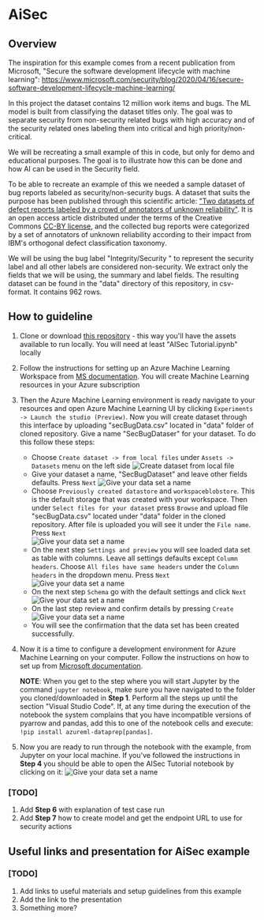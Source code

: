 # AiSec

## Overview

The inspiration for this example comes from a recent publication from Microsoft, "Secure the software development lifecycle with machine learning":
https://www.microsoft.com/security/blog/2020/04/16/secure-software-development-lifecycle-machine-learning/  

In this project the dataset contains 12 million work items and bugs. The ML model is built from classifying the dataset titles only. The goal was to separate security from non-security related bugs with high accuracy and of the security related ones labeling them into critical and high priority/non-critical. 

 We will be recreating a small example of this in code, but only for demo and educational purposes. The goal is to illustrate how this can be done and how AI can be used in the Security field. 

To be able to recreate an example of this we needed a sample dataset of bug reports labeled as security/non-security bugs. A dataset that suits the purpose has been published through this scientific article: ["Two datasets of defect reports labeled by a crowd of annotators of unknown reliability"](https://www.sciencedirect.com/science/article/pii/S2352340918303226). It is an open access article distributed under the terms of the Creative Commons [CC-BY license](https://creativecommons.org/licenses/by/4.0/), and the collected bug reports were categorized by a set of annotators of unknown reliability according to their impact from IBM's orthogonal defect classification taxonomy. 

We will be using the bug label "Integrity/Security " to represent the security label and all other labels are considered non-security. We extract only the fields that we will be using, the summary and label fields. The resulting dataset can be found in the "data" directory of this repository, in csv-format. It contains 962 rows. 


## How to guideline

1. Clone or download [this repository](https://github.com/cecilidw/aisec) - this way you'll have the assets available to run locally. You will need at least "AISec Tutorial.ipynb" locally
2. Follow the instructions for setting up an Azure Machine Learning Workspace from [MS documentation](https://docs.microsoft.com/en-us/azure/machine-learning/how-to-manage-workspace). You will create Machine Learning resources in your Azure subscription 
3. Then the Azure Machine Learning environment is ready navigate to your resources and open Azure Machine Learning UI by clicking `Experiments -> Launch the studio (Preview)`. Now you will create dataset through this interface by uploading "secBugData.csv" located in "data" folder of cloned repository. Give a name "SecBugDataser" for your dataset. To do this follow these steps:
     * Choose `Create dataset -> from local files` under `Assets -> Datasets` menu on the left side
     ![Create dataset from local file](docs/images/createdataset0.jpg)
     * Give your dataset a name, "SecBugDataset" and leave other fields defaults. Press `Next`
     ![Give your data set a name](docs/images/createdataset1.jpg)
     * Choose `Previously created datastore` and `workspaceblobstore`. This is the default storage that was created with your workspace. Then under `Select files for your dataset` press `Browse` and upload file "secBugData.csv" located under "data" folder in the cloned repository. After file is uploaded you will see it under the `File name`. Press `Next`  
     ![Give your data set a name](docs/images/createdataset2.jpg)
     * On the next step `Settings and preview` you will see loaded data set as table with columns. Leave all settings defaults except `Column headers`. Choose `All files have same headers` under the `Column headers` in the dropdown menu. Press `Next`
     ![Give your data set a name](docs/images/createdataset3.jpg)
     * On the next step `Schema` go with the default settings and click `Next`
     ![Give your data set a name](docs/images/createdataset4.jpg)
     * On the last step review and confirm details by pressing `Create`
     ![Give your data set a name](docs/images/createdataset5.jpg)
     * You will see the confirmation that the data set has been created successfully.

4. Now it is a time to configure a development environment for Azure Machine Learning on your computer. Follow the instructions on how to set up from [Microsoft documentation](https://docs.microsoft.com/en-us/azure/machine-learning/how-to-configure-environment#local). 
   
   **NOTE**: When you get to the step where you will start Jupyter by the command `jupyter notebook`, make sure you have navigated to the folder you cloned/downloaded in **Step 1**. Perform all the steps up until the section "Visual Studio Code". If, at any time during the execution of the notebook the system complains that you have incompatible versions of pyarrow and pandas, add this to one of the notebook cells and execute: `!pip install azureml-dataprep[pandas]`.

5. Now you are ready to run through the notebook with the example, from Jupyter on your local machine. If you've followed the instructions in **Step 4** you should be able to open the AISec Tutorial notebook by clicking on it:
![Give your data set a name](docs/images/runTutorialFromJupyter.jpg)

### [TODO]

1. Add **Step 6** with explanation of test case run
2. Add **Step 7** how to create model and get the endpoint URL to use for security actions

## Useful links and presentation for AiSec example

### [TODO]
1. Add links to useful materials and setup guidelines from this example
2. Add the link to the presentation
3. Something more?

